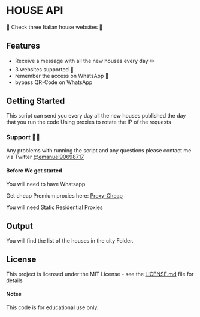 # HOUSE API

🚀 Check three Italian house websites 🚀

## Features

* Receive a message with all the new houses every day ✏️
* 3 websites supported 🧾
* remember the access on WhatsApp 🤖
* bypass QR-Code on WhatsApp

## Getting Started

This script can send you every day all the new houses published the day that you run the code
Using proxies to rotate the IP of the requests

### Support 👨‍💻

Any problems with running the script and any questions please contact me via Twitter [@emanuel90698717](https://twitter.com/emanuel90698717)

#### Before We get started

You will need to have Whatsapp

Get cheap Premium proxies here: [Proxy-Cheap](https://app.proxy-cheap.com/r/4l2Djs)

You will need Static Residential Proxies

## Output

You will find the list of the houses in the city Folder.

## License

This project is licensed under the MIT License - see the [LICENSE.md](LICENSE.md) file for details

#### Notes

This code is for educational use only. 
